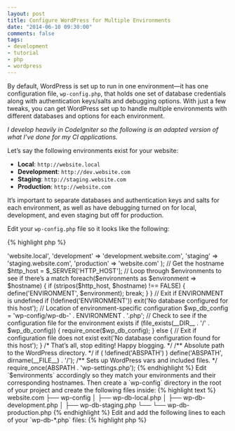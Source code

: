 ```yaml
---
layout: post
title: Configure WordPress for Multiple Environments
date: "2014-06-10 09:30:00"
comments: false
tags:
- development
- tutorial
- php
- wordpress
---
```


By default, WordPress is set up to run in one environment&mdash;it has one configuration file, `wp-config.php`, that holds one set of database credentials along with authentication keys/salts and debugging options. With just a few tweaks, you can get WordPress set up to handle multiple environments with different databases and options for each environment.

<!--more-->

*I develop heavily in CodeIgniter so the following is an adapted version of what I’ve done for my CI applications.*

Let’s say the following environments exist for your website:

- **Local**: `http://website.local`
- **Development**: `http://dev.website.com`
- **Staging**: `http://staging.website.com`
- **Production**: `http://website.com`

It’s important to separate databases and authentication keys and salts for each environment, as well as have debugging turned on for local, development, and even staging but off for production.

Edit your `wp-config.php` file so it looks like the following:

{% highlight php %}
<?php

// Set your environment/url pairs
$environments = array(
  'local'       => 'website.local',
  'development' => 'development.website.com',
  'staging'     => 'staging.website.com',
  'production'  => 'website.com'
);

// Get the hostname
$http_host = $_SERVER['HTTP_HOST'];

// Loop through $environments to see if there’s a match
foreach($environments as $environment => $hostname) {
  if (stripos($http_host, $hostname) !== FALSE) {
    define('ENVIRONMENT', $environment);
    break;
  }
}

// Exit if ENVIRONMENT is undefined
if (!defined('ENVIRONMENT')) exit('No database configured for this host');

// Location of environment-specific configuration
$wp_db_config = 'wp-config/wp-db-' . ENVIRONMENT . '.php'; 

// Check to see if the configuration file for the environment exists
if (file_exists(__DIR__ . '/' . $wp_db_config)) {
  require_once($wp_db_config);
} else {
  // Exit if configuration file does not exist
  exit('No database configuration found for this host');
}

/* That’s all, stop editing! Happy blogging. */

/** Absolute path to the WordPress directory. */
if ( !defined('ABSPATH') )
  define('ABSPATH', dirname(__FILE__) . '/');

/** Sets up WordPress vars and included files. */
require_once(ABSPATH . 'wp-settings.php');
{% endhighlight %}

Edit `$environments` accordingly so they match your environments and their corresponding hostnames.

Then create a `wp-config` directory in the root of your project and create the following files inside:

{% highlight text %}
website.com
├── wp-config
│   ├── wp-db-local.php
│   ├── wp-db-development.php
│   ├── wp-db-staging.php
└── └── wp-db-production.php
{% endhighlight %}

Edit and add the following lines to each of your `wp-db-*.php` files:

{% highlight php %}
<?php
// Prevent file from being accessed directly
if (!defined('ABSPATH')) exit();

define('DB_NAME',     'database_name_here');
define('DB_USER',     'username_here');
define('DB_PASSWORD', 'password_here');
define('DB_HOST',     'localhost');
define('DB_CHARSET',  'utf8');
define('DB_COLLATE',  '');

define('AUTH_KEY',         'put your unique phrase here');
define('SECURE_AUTH_KEY',  'put your unique phrase here');
define('LOGGED_IN_KEY',    'put your unique phrase here');
define('NONCE_KEY',        'put your unique phrase here');
define('AUTH_SALT',        'put your unique phrase here');
define('SECURE_AUTH_SALT', 'put your unique phrase here');
define('LOGGED_IN_SALT',   'put your unique phrase here');
define('NONCE_SALT',       'put your unique phrase here');

$table_prefix = 'wp_';

define('WPLANG',   '');
define('WP_DEBUG', true);
{% endhighlight %}

For `wp-db-production.php` turn debugging off by defining `WP_DEBUG` to `false`

{% highlight php %}
define('WP_DEBUG', false);
{% endhighlight %}

Voila&mdash;Now all you need to do is drop in the correct credentials for each of your environments and you’re done!